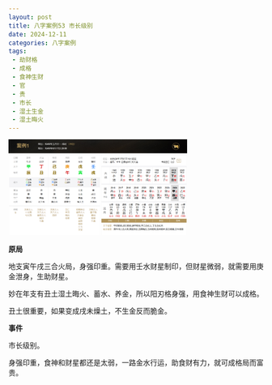```yaml
---
layout: post
title: 八字案例53 市长级别
date: 2024-12-11
categories: 八字案例
tags:
 - 劫财格 
 - 成格
 - 食神生财
 - 官
 - 贵
 - 市长
 - 湿土生金
 - 湿土晦火
---
```


<img src="/images/bazi-example/bazi-example-53.PNG" width="70%">

**原局**

地支寅午戌三合火局，身强印重。需要用壬水财星制印，但财星微弱，就需要用庚金泄身，生助财星。

妙在年支有丑土湿土晦火、蓄水、养金，所以阳刃格身强，用食神生财可以成格。

丑土很重要，如果变成戌未燥土，不生金反而脆金。

**事件**

市长级别。

身强印重，食神和财星都还是太弱，一路金水行运，助食财有力，就可成格局而富贵。
